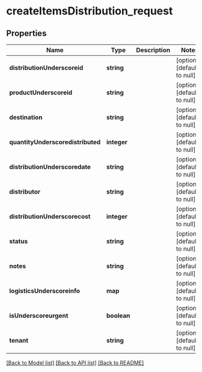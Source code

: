 # createItemsDistribution_request

## Properties
Name | Type | Description | Notes
------------ | ------------- | ------------- | -------------
**distributionUnderscoreid** | **string** |  | [optional] [default to null]
**productUnderscoreid** | **string** |  | [optional] [default to null]
**destination** | **string** |  | [optional] [default to null]
**quantityUnderscoredistributed** | **integer** |  | [optional] [default to null]
**distributionUnderscoredate** | **string** |  | [optional] [default to null]
**distributor** | **string** |  | [optional] [default to null]
**distributionUnderscorecost** | **integer** |  | [optional] [default to null]
**status** | **string** |  | [optional] [default to null]
**notes** | **string** |  | [optional] [default to null]
**logisticsUnderscoreinfo** | **map** |  | [optional] [default to null]
**isUnderscoreurgent** | **boolean** |  | [optional] [default to null]
**tenant** | **string** |  | [optional] [default to null]

[[Back to Model list]](../README.md#documentation-for-models) [[Back to API list]](../README.md#documentation-for-api-endpoints) [[Back to README]](../README.md)


